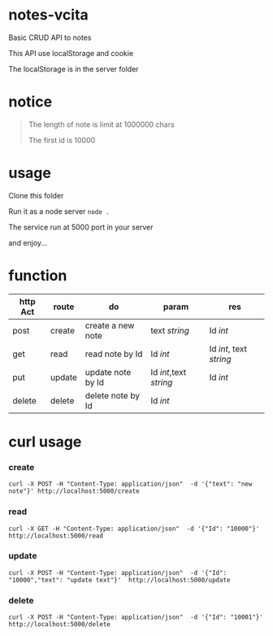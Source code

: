 # notes-vcita

Basic CRUD API to notes

This API use localStorage and cookie

The localStorage is in the server folder

# notice

>The length of note is limit at 1000000 chars
>
>The first id is 10000

# usage
Clone this folder

Run it as a node server
`
node .
`

The service run at 5000 port in your server

and enjoy...

# function
|__http Act__|__route__|__do__|__param__|__res__|
|---|---|---|---|---|
|post|create|create a new note|text *string*|Id *int*|
|get|read|read note by Id|Id *int*|Id *int*, text *string*|
|put|update|update note by Id|Id *int*,text *string*|Id *int*|
|delete|delete|delete note by Id|Id *int*||

# curl usage

### create
`
curl -X POST -H "Content-Type: application/json" 
    -d '{"text": "new note"}'
    http://localhost:5000/create
`

### read
`
curl -X GET -H "Content-Type: application/json" 
    -d '{"Id": "10000"}' 
    http://localhost:5000/read
`

### update
`
curl -X POST -H "Content-Type: application/json" 
    -d '{"Id": "10000","text": "update text"}' 
    http://localhost:5000/update
`
### delete
`
curl -X POST -H "Content-Type: application/json" 
    -d '{"Id": "10001"}'
    http://localhost:5000/delete
`
